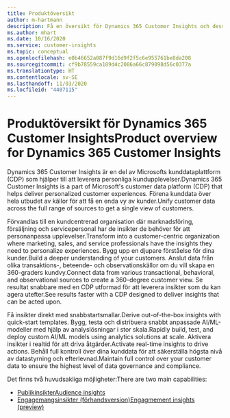 ```yaml
---
title: Produktöversikt
author: m-hartmann
description: Få en översikt för Dynamics 365 Customer Insights och dess möjligheter.
ms.author: mhart
ms.date: 10/16/2020
ms.service: customer-insights
ms.topic: conceptual
ms.openlocfilehash: e0b46652a087f9d16d9f2f5c6e955761be8da208
ms.sourcegitcommit: cf9b78559ca189d4c2086a66c879098d56c0377a
ms.translationtype: HT
ms.contentlocale: sv-SE
ms.lasthandoff: 11/03/2020
ms.locfileid: "4407115"
---
```

# <a name="product-overview-for-dynamics-365-customer-insights"></a><span data-ttu-id="fb9f2-103">Produktöversikt för Dynamics 365 Customer Insights</span><span class="sxs-lookup"><span data-stu-id="fb9f2-103">Product overview for Dynamics 365 Customer Insights</span></span>

<span data-ttu-id="fb9f2-104">Dynamics 365 Customer Insights är en del av Microsofts kunddataplattform (CDP) som hjälper till att leverera personliga kundupplevelser.</span><span class="sxs-lookup"><span data-stu-id="fb9f2-104">Dynamics 365 Customer Insights is a part of Microsoft's customer data platform (CDP) that helps deliver personalized customer experiences.</span></span> <span data-ttu-id="fb9f2-105">Förena kunddata över hela utbudet av källor för att få en enda vy av kunder.</span><span class="sxs-lookup"><span data-stu-id="fb9f2-105">Unify customer data across the full range of sources to get a single view of customers.</span></span> 

<span data-ttu-id="fb9f2-106">Förvandlas till en kundcentrerad organisation där marknadsföring, försäljning och servicepersonal har de insikter de behöver för att personanpassa upplevelser.</span><span class="sxs-lookup"><span data-stu-id="fb9f2-106">Transform into a customer-centric organization where marketing, sales, and service professionals have the insights they need to personalize experiences.</span></span> <span data-ttu-id="fb9f2-107">Bygg upp en djupare förståelse för dina kunder.</span><span class="sxs-lookup"><span data-stu-id="fb9f2-107">Build a deeper understanding of your customers.</span></span> <span data-ttu-id="fb9f2-108">Anslut data från olika transaktions-, beteende- och observationskällor om du vill skapa en 360-graders kundvy.</span><span class="sxs-lookup"><span data-stu-id="fb9f2-108">Connect data from various transactional, behavioral, and observational sources to create a 360-degree customer view.</span></span> <span data-ttu-id="fb9f2-109">Se resultat snabbare med en CDP utformad för att leverera insikter som du kan agera utefter.</span><span class="sxs-lookup"><span data-stu-id="fb9f2-109">See results faster with a CDP designed to deliver insights that can be acted upon.</span></span> 

<span data-ttu-id="fb9f2-110">Få insikter direkt med snabbstartsmallar.</span><span class="sxs-lookup"><span data-stu-id="fb9f2-110">Derive out-of-the-box insights with quick-start templates.</span></span> <span data-ttu-id="fb9f2-111">Bygg, testa och distribuera snabbt anpassade AI/ML-modeller med hjälp av analyslösningar i stor skala.</span><span class="sxs-lookup"><span data-stu-id="fb9f2-111">Rapidly build, test, and deploy custom AI/ML models using analytics solutions at scale.</span></span> <span data-ttu-id="fb9f2-112">Aktivera insikter i realtid för att driva åtgärder.</span><span class="sxs-lookup"><span data-stu-id="fb9f2-112">Activate real-time insights to drive actions.</span></span> <span data-ttu-id="fb9f2-113">Behåll full kontroll över dina kunddata för att säkerställa högsta nivå av datastyrning och efterlevnad.</span><span class="sxs-lookup"><span data-stu-id="fb9f2-113">Maintain full control over your customer data to ensure the highest level of data governance and compliance.</span></span> 

<span data-ttu-id="fb9f2-114">Det finns två huvudsakliga möjligheter:</span><span class="sxs-lookup"><span data-stu-id="fb9f2-114">There are two main capabilities:</span></span> 

- [<span data-ttu-id="fb9f2-115">Publikinsikter</span><span class="sxs-lookup"><span data-stu-id="fb9f2-115">Audience insights</span></span>](audience-insights/overview.md)
- [<span data-ttu-id="fb9f2-116">Engagemangsinsikter (förhandsversion)</span><span class="sxs-lookup"><span data-stu-id="fb9f2-116">Engagmement insights (preview)</span></span>](engagement-insights/index.yml)
 
